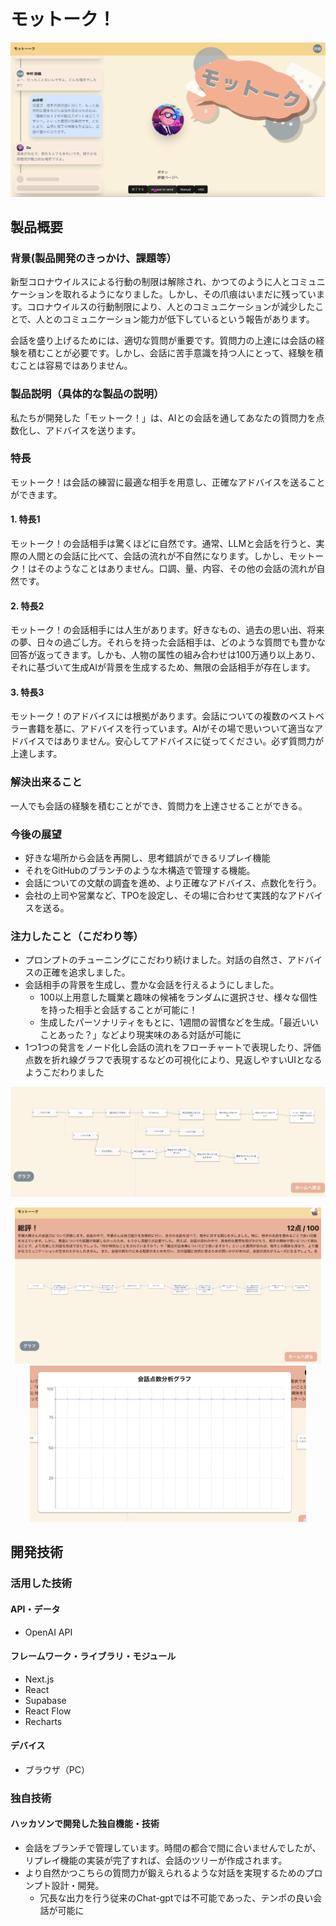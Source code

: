 # モットーク！

[![IMAGE ALT TEXT HERE](images/conv3.png)](https://youtu.be/GGITT8S-ZWs)

## 製品概要
### 背景(製品開発のきっかけ、課題等）
新型コロナウイルスによる行動の制限は解除され、かつてのように人とコミュニケーションを取れるようになりました。しかし、その爪痕はいまだに残っています。コロナウイルスの行動制限により、人とのコミュニケーションが減少したことで、人とのコミュニケーション能力が低下しているという報告があります。

会話を盛り上げるためには、適切な質問が重要です。質問力の上達には会話の経験を積むことが必要です。しかし、会話に苦手意識を持つ人にとって、経験を積むことは容易ではありません。

### 製品説明（具体的な製品の説明）
私たちが開発した「モットーク！」は、AIとの会話を通してあなたの質問力を点数化し、アドバイスを送ります。

### 特長
モットーク！は会話の練習に最適な相手を用意し、正確なアドバイスを送ることができます。

#### 1. 特長1
モットーク！の会話相手は驚くほどに自然です。通常、LLMと会話を行うと、実際の人間との会話に比べて、会話の流れが不自然になります。しかし、モットーク！はそのようなことはありません。口調、量、内容、その他の会話の流れが自然です。

#### 2. 特長2
モットーク！の会話相手には人生があります。好きなもの、過去の思い出、将来の夢、日々の過ごし方。それらを持った会話相手は、どのような質問でも豊かな回答が返ってきます。しかも、人物の属性の組み合わせは100万通り以上あり、それに基づいて生成AIが背景を生成するため、無限の会話相手が存在します。

#### 3. 特長3
モットーク！のアドバイスには根拠があります。会話についての複数のベストベラー書籍を基に、アドバイスを行っています。AIがその場で思いついて適当なアドバイスではありません。安心してアドバイスに従ってください。必ず質問力が上達します。

### 解決出来ること
一人でも会話の経験を積むことができ、質問力を上達させることができる。

### 今後の展望
* 好きな場所から会話を再開し、思考錯誤ができるリプレイ機能
* それをGitHubのブランチのような木構造で管理する機能。
* 会話についての文献の調査を進め、より正確なアドバイス、点数化を行う。
* 会社の上司や営業など、TPOを設定し、その場に合わせて実践的なアドバイスを送る。

### 注力したこと（こだわり等）
* プロンプトのチューニングにこだわり続けました。対話の自然さ、アドバイスの正確を追求しました。
* 会話相手の背景を生成し、豊かな会話を行えるようにしました。
  - 100以上用意した職業と趣味の候補をランダムに選択させ、様々な個性を持った相手と会話することが可能に！
  - 生成したパーソナリティをもとに、1週間の習慣などを生成。「最近いいことあった？」などより現実味のある対話が可能に
* 1つ1つの発言をノード化し会話の流れをフローチャートで表現したり、評価点数を折れ線グラフで表現するなどの可視化により、見返しやすいUIとなるようこだわりました

<img src="images/graph2.png" alt="graph2">
<p align="center">
  <img src="images/graph1.png" alt="graph1" height=250>
  <img src="images/graph3.png" alt="graph3" height=250>
</p>


## 開発技術
### 活用した技術
#### API・データ
* OpenAI API

#### フレームワーク・ライブラリ・モジュール
* Next.js
* React
* Supabase
* React Flow
* Recharts

#### デバイス
* ブラウザ（PC）

### 独自技術
#### ハッカソンで開発した独自機能・技術
* 会話をブランチで管理しています。時間の都合で間に合いませんでしたが、リプレイ機能の実装が完了すれば、会話のツリーが作成されます。
* より自然かつこちらの質問力が鍛えられるような対話を実現するためのプロンプト設計・開発。
  - 冗長な出力を行う従来のChat-gptでは不可能であった、テンポの良い会話が可能に
